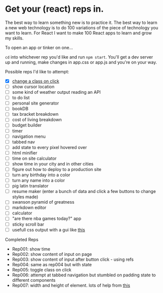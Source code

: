 # Get your (react) reps in.
The best way to learn something new is to practice it. The best way to learn a new web technology is to do 100 variations of the piece of technology you want to learn. For React I want to make 100 React apps to learn and grow my skills.

To open an app or tinker on one...

`cd` into whichever rep you'd like and run `npm start`. You'll get a dev server up and running, make changes in app.css or app.js and you're on your way.

Possible reps I'd like to attempt:
- [x] [change a class on click](https://github.com/mattjared/reactreps/tree/master/rep005)
- [ ] show cursor location
- [ ] some kind of weather output reading an API
- [ ] to do list
- [ ] personal site generator
- [ ] bookDB
- [ ] tax bracket breakdown
- [ ] cost of living breakdown
- [ ] budget builder
- [ ] timer
- [ ] navigation menu
- [ ] tabbed nav
- [ ] add state to every pixel hovered over
- [ ] html minifier
- [ ] time on site calculator
- [ ] show time in your city and in other cities
- [ ] figure out how to deploy to a production site
- [ ] turn any birthday into a color
- [ ] turn any name into a color
- [ ] pig latin translator
- [ ] resume maker (enter a bunch of data and click a few buttons to change styles made)
- [ ] swanson pyramid of greatness
- [ ] markdown editor
- [ ] calculator
- [ ] "are there nba games today?" app
- [ ] sticky scroll bar
- [ ] usefull css output with a gui like [this](http://www.lugolabs.com/caret)

Completed Reps
- Rep001: show time
- Rep002: show content of input on page
- Rep003: show content of input after button click - using refs
- Rep004: same as rep004 but with state
- Rep005: toggle class on click
- Rep006: attempt at tabbed navigation but stumbled on padding state to different components
- Rep007: width and height of element. lots of help from [this](https://github.com/KyleAMathews/react-component-width-mixin)
